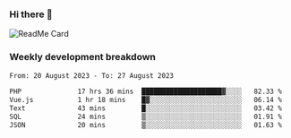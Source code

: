 ### Hi there 👋

<!--
**itzcy/itzcy** is a ✨ _special_ ✨ repository because its `README.md` (this file) appears on your GitHub profile.

Here are some ideas to get you started:

- 🔭 I’m currently working on ...
- 🌱 I’m currently learning ...
- 👯 I’m looking to collaborate on ...
- 🤔 I’m looking for help with ...
- 💬 Ask me about ...
- 📫 How to reach me: ...
- 😄 Pronouns: ...
- ⚡ Fun fact: ...
-->
![ReadMe Card](https://github-readme-stats.vercel.app/api?username=itzcy&show_icons=true&title_color=2d3198&icon_color=797cb8&text_color=24292e&bg_color=f6f8fa)

### Weekly development breakdown
<!--START_SECTION:waka-->

```txt
From: 20 August 2023 - To: 27 August 2023

PHP              17 hrs 36 mins  ████████████████████▓░░░░   82.33 %
Vue.js           1 hr 18 mins    █▓░░░░░░░░░░░░░░░░░░░░░░░   06.14 %
Text             43 mins         █░░░░░░░░░░░░░░░░░░░░░░░░   03.42 %
SQL              24 mins         ▒░░░░░░░░░░░░░░░░░░░░░░░░   01.91 %
JSON             20 mins         ▒░░░░░░░░░░░░░░░░░░░░░░░░   01.63 %
```

<!--END_SECTION:waka-->
